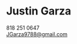 # Justin Garza
818 251 0647  
JGarza9788@gmail.com  

<!--
## Summary:
* 6 Years of experience in Python Development and Data Analysis, System Design, Testing, Bug Fixes, Enhancement, Support, and Integration of APIs to generate reports and automate tasks.
* Experience working with command line utilities/environments. 
* Experience with Unit Testing / Test Driven Development (TDD), Load Testing and Integration Testing.
* Experience building frameworks and automating complex workflows using Python for Test Automation
* Experience working with data from HDFS, Hive, Postgres, MongoDB, Oracle and SQL servers.
* Experience with SQL Server Management Studio, Teradata SQL Assistant, and Toad.
* Experienced in version control systems using Git, GitHub, GitLab, GitKraken, SourceTree and Bitbucket.
* Experience working deployment tools using Jenkins and vercel.
* Experience working with issue tracking tools like Jira and SonarQube.
* Ability to handle multiple tasks, Initiative and Adaptable. Self-motivated, organized team player with strong problem solving and analytical skills and total commitment to the organization goals.
* Developed REST API’s using serverless framework, AWS Lambda, API Gateway
* Experienced with full software development life cycle (SDLC), object-oriented programming (OOPS), and database design.
* Hands on experience using Python 2.x and 3.x version.
* Experienced in developing web-based applications using Python, Django, Streamlit, JSON, XML, CSS3, HTML5, JavaScript and jQuery.
* Experience working with Python charts and graph libraries like Matplotlib, Seaborn, Altair.
* Experience working with Python APIs, RESTful Web Service, and web-automation libraries like Selenium, requests, and beautifulsoap4.
* Experience working with Python data-analytics libraries like Pandas, NumPy, and OpenPyXl.
* Experience working with Python machine-learning libraries like Pytorch, SciKit, and Pickle.

## Education:
* Bachelors in Computer Information Systems DeVry University (2014)

## Certifications:
* Python (top 5%) – [LinkedIn.com](https://www.linkedin.com/in/justin-garza-9a684a44/)
* Excel (top 5%) – [LinkedIn.com](https://www.linkedin.com/in/justin-garza-9a684a44/)
* Python Certification – [HackerRank.com](https://www.hackerrank.com/jgarza9788)
* Java Certification – [HackerRank.com](https://www.hackerrank.com/jgarza9788)
* SQL Certification – [HackerRank.com](https://www.hackerrank.com/jgarza9788)
* C# Certification – [HackerRank.com](https://www.hackerrank.com/jgarza9788)

## Skills:
* Python, Java, SQL, and C#
* Matplotlib, Seaborn, Altair, Selenium, Selenium-Wire, Requests, BeautifulSoup4, Pandas, NumPy, OpenPyXl, Pytorch, SciKit, Pickle, VBS/VBA, 
* Django, Streamlit
* VS Code, Atom, Sublime Text 3, Jupyter Notebook, PyCharm, Visual Studio
* Git, BitBucket, SourceTree, Jira, Jenkins, XLR, SonarQube
* HDFS, Hive, Postgres, MongoDB, RDBMS, Oracle and SQL
* HTML, CSS, JavaScript, XML, JSON, RESTful Web Service, APIs
* Windows, MAC OS, Unix/Linux.
 

## Professional Experience:
### Bank of America - Global Treasury Monitoring Solution 
#### March 2022 – Present
#### VP Software Engineer II
* Diagnosed T-SQL Store Procedures and produced plans to optimize the code to reduce runtimes.
* Upgraded T-SQL Store Procedures while documenting code changes. 
* Tested T-SQL Store Procedures modifications and recorded results and changes that could impact downstream production.
* Discovered ~100 Bugs within our main code repository by leveraging Python and SonarQube. 
* Empowered Teammates by creating coding standards and how-to documents for Bitbucket repositories, commenting code, and creating and running unit tests.
* Collaborated with SonarQube owners to take full advantage of its features to enhance code quality.
* Communicated with the software testing team in order to automate some of the manual tests.
#### Environment: 
Python, Selenium, Requests, BeautifulSoap4, Pandas, Streamlit, PyCharm, Jupyter Notebook, Sublime Text 3, Git, Bitbucket, Jira, Jenkins, XLR, SonarQube, HTML, CSS, C#, Visual Studio, T-SQL, SSMS, Toad, RDBMS, SQL, Windows, Shell Scripting

### Bank of America – Enterprise Independent Testing
#### Sept 2019 – March 2022
#### VP Test Tools & Analytics Specialist II
* Authored a variety of design documents in order to facilitate the migration from an SSIS based system to a web-based ETL system.
* Resolved critical Issues with our ETL processes.
* Developed scripts (Python/SQL) to validate our ETL process, and produced several reports.
* Trained and guided on various Python libraries and best practices.
* Collaborated with our technology and compliance teams in order to automate much of our manual work.
#### Environment: 
Python, Matplotlib, Seaborn, Selenium, Requests, BeautifulSoap4, Pandas, NumPy, OpenPyXL, PyTorch, SciKit, Pickle, VBS/VBA, PyCharm, Jupyter Notebook, Sublime Text 3, VS Code, Git, Bitbucket, Jira, HTML, CSS, RESTful Web Services, APIs, C#, Visual Studio, T-SQL, SSMS, Toad, HDFS, Hive, Postgres, MongoDB, RDBMS, Oracle, SQL, Windows, UNIX, Shell Scripting

### Bank of America – Compliance Testing Analytics
#### Sept 2012 – Sept 2019
#### AVP Analytics Specialist
* Maintained, and serviced, a repository of 600 SSIS packages using Team Foundation Server and SSIS.
* Analyze SSIS package in order to answer key business questions or troubleshoot data issues and execute solutions.
* Designed simple and complex SSIS packages, that use T-SQL, Visual Basic, and C#, in order to clean and stage data for use in a production environment.
* Performed quality assurance checks on new scripts before adding them to the repository.
* Built an application to aid in finding SQL scripts based on the database objects used within them.
* Responsible for collecting, processing, and uploading data from various sources to be used in compliance testing.
* Customized the data tier of a 3-tier web-based application, using SQL. 
* Composed stored procedures to detect issues within our testing platform.
* Collaborated with Sample Developers in order to rewrite SQL scripts for use in our automation environment.
* Spearheaded meetings with Test Designers and Compliance Officers to verify compliance test code.
* Conducted training for coworkers and peers on frameworks, APIs, testing system(s), and more.
* Provided my expertise in SQL, SSIS, JavaScript, Python, VBS, HTML, and XML to teammates and other programmers. 
#### Environment:
Python, Matplotlib, Pandas, NumPy, OpenPyXL, VBS/VBA, PyCharm, TFS, SharePoint, C#, Visual Studio, T-SQL, SSMS, Toad, RDBMS, Oracle, SQL, Windows, Shell Scripting


### Bank of America – Imaging and File Retention
#### Oct 2011 – Sept 2012
#### Business Support Lead I
* Generated daily, weekly, and monthly analytical reports and distributed them across several teams across the entire line of business.
* Enhanced CRM database using reporting and data analysis.
* Designed, created, and maintained multiple databases in access (2007-2010) in order to facilitate production.
* Wrote SQL queries using Microsoft SQL Server Management Studio v9 in order to provide the needed populations to various departments.
* Produced spreadsheet templates in Microsoft Excel (2003-2010) for multiple lines of business within multiple departments.
* Designed Visual Basic scripts in order to achieve large amounts of research and further programming within my line of business.
#### Environment:
Visual Studio, T-SQL, SSMS, Toad, RDBMS, Oracle, SQL, Windows, SharePoint, Excel VBA/VBS, Shell Scripting

### Bank of America – Imaging and File Retention
#### Sept 2009 – Oct 2011
#### Records Manager
* Responsible for researching and requesting original collateral documents for internal and external customers.
* Collaborated and maintained lines of communication with lawyers and document custodians via fax, email, phone and conference calls.
* Collaborated with colleagues to plan and implement the conversion of the firm’s files into a database.
#### Environment:
T-SQL, SSMS, RDBMS, Oracle, SQL, Windows, SharePoint, Excel VBA/VBS, Shell Scripting
-->